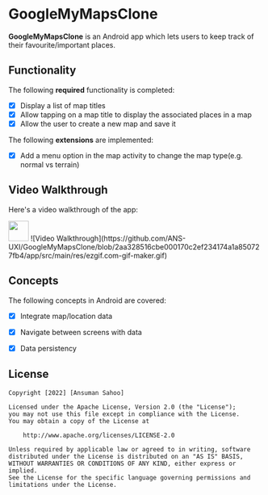 # GoogleMyMapsClone

**GoogleMyMapsClone** is an Android app which lets users to keep track of their favourite/important places.


## Functionality

The following **required** functionality is completed:

* [x] Display a list of map titles
* [x] Allow tapping on a map title to display the associated places in a map
* [x] Allow the user to create a new map and save it

The following **extensions** are implemented:

* [x] Add a menu option in the map activity to change the map type(e.g. normal vs terrain)


## Video Walkthrough

Here's a video walkthrough of the app:

<img src="https://github.com/ANS-UXI/GoogleMyMapsClone/blob/2aa328516cbe000170c2ef234174a1a850727fb4/app/src/main/res/ezgif.com-gif-maker.gif" width="40" height="40" />
![Video Walkthrough](https://github.com/ANS-UXI/GoogleMyMapsClone/blob/2aa328516cbe000170c2ef234174a1a850727fb4/app/src/main/res/ezgif.com-gif-maker.gif)



## Concepts

The following concepts in Android are covered:

* [x] Integrate map/location data
* [x] Navigate between screens with data
* [x] Data persistency


## License

    Copyright [2022] [Ansuman Sahoo]

    Licensed under the Apache License, Version 2.0 (the "License");
    you may not use this file except in compliance with the License.
    You may obtain a copy of the License at

        http://www.apache.org/licenses/LICENSE-2.0

    Unless required by applicable law or agreed to in writing, software
    distributed under the License is distributed on an "AS IS" BASIS,
    WITHOUT WARRANTIES OR CONDITIONS OF ANY KIND, either express or implied.
    See the License for the specific language governing permissions and
    limitations under the License.
